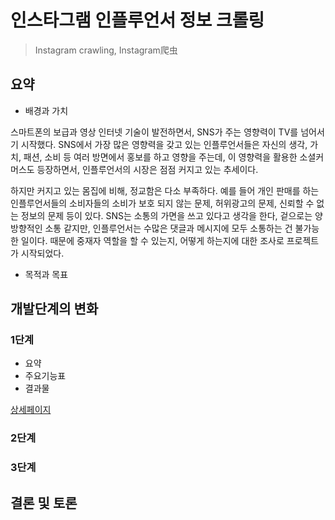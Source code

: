 # 인스타그램 인플루언서 정보 크롤링
> Instagram crawling, Instagram爬虫

## 요약
- 배경과 가치

스마트폰의 보급과 영상 인터넷 기술이 발전하면서, SNS가 주는 영향력이 TV를 넘어서기 시작했다. SNS에서 가장 많은 영향력을 갖고 있는 인플루언서들은 자신의 생각, 가치, 패션, 소비 등 여러 방면에서 홍보를 하고 영향을 주는데, 이 영향력을 활용한 소셜커머스도 등장하면서, 인플루언서의 시장은 점점 커지고 있는 추세이다.

하지만 커지고 있는 몸집에 비해, 정교함은 다소 부족하다. 예를 들어 개인 판매를 하는 인플루언서들의 소비자들의 소비가 보호 되지 않는 문제, 허위광고의 문제, 신뢰할 수 없는 정보의 문제 등이 있다. SNS는 소통의 가면을 쓰고 있다고 생각을 한다, 겉으로는 양방향적인 소통 같지만, 인플루언서는 수많은 댓글과 메시지에 모두 소통하는 건 불가능한 일이다. 때문에 중재자 역할을 할 수 있는지, 어떻게 하는지에 대한 조사로 프로젝트가 시작되었다.

- 목적과 목표





## 개발단계의 변화
### 1단계
- 요약
- 주요기능표
- 결과물

[상세페이지](https://github.com/Jin5823/instagram_crawling/blob/master/instagram_crawling_selenium)

### 2단계
### 3단계

## 결론 및 토론
